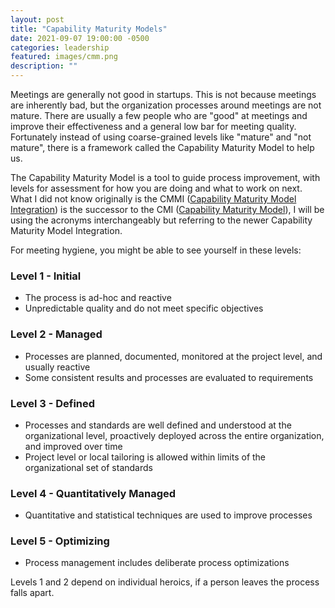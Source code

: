 ```yaml
---
layout: post
title: "Capability Maturity Models"
date: 2021-09-07 19:00:00 -0500
categories: leadership
featured: images/cmm.png
description: ""
---
```


Meetings are generally not good in startups. This is not because meetings are inherently bad, but the organization processes around meetings are not mature. There are usually a few people who are "good" at meetings and improve their effectiveness and a general low bar for meeting quality. Fortunately instead of using coarse-grained levels like "mature" and "not mature", there is a framework called the Capability Maturity Model to help us.

The Capability Maturity Model is a tool to guide process improvement, with levels for assessment for how you are doing and what to work on next. What I did not know originally is the CMMI ([Capability Maturity Model Integration](https://en.wikipedia.org/wiki/Capability_Maturity_Model_Integration)) is the successor to the CMI ([Capability Maturity Model](https://en.wikipedia.org/wiki/Capability_Maturity_Model)), I will be using the acronyms interchangeably but referring to the newer Capability Maturity Model Integration.

For meeting hygiene, you might be able to see yourself in these levels:

### Level 1 - Initial

- The process is ad-hoc and reactive
- Unpredictable quality and do not meet specific objectives

### Level 2 - Managed

- Processes are planned, documented, monitored at the project level, and usually reactive
- Some consistent results and processes are evaluated to requirements

### Level 3 - Defined

- Processes and standards are well defined and understood at the organizational level, proactively deployed across the entire organization, and improved over time
- Project level or local tailoring is allowed within limits of the organizational set of standards

### Level 4 - Quantitatively Managed

- Quantitative and statistical techniques are used to improve processes

### Level 5 - Optimizing

- Process management includes deliberate process optimizations

Levels 1 and 2 depend on individual heroics, if a person leaves the process falls apart.
